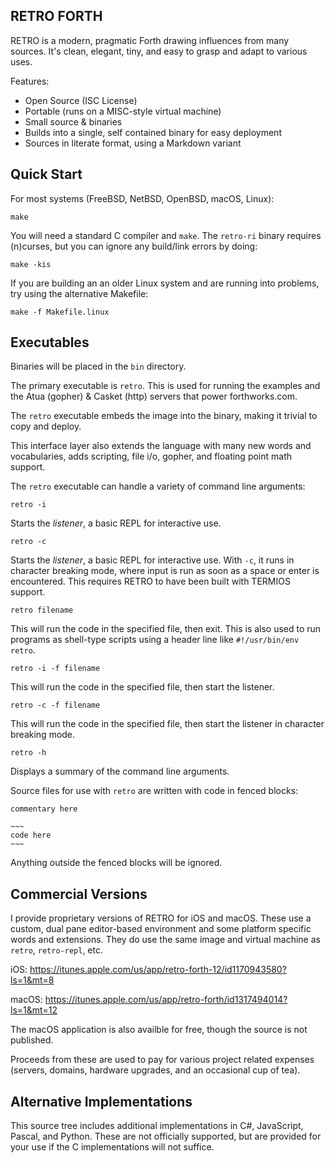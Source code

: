 ## RETRO FORTH

RETRO is a modern, pragmatic Forth drawing influences from many
sources. It's clean, elegant, tiny, and easy to grasp and adapt
to various uses.

Features:

- Open Source (ISC License)
- Portable (runs on a MISC-style virtual machine)
- Small source & binaries
- Builds into a single, self contained binary for easy deployment
- Sources in literate format, using a Markdown variant

## Quick Start

For most systems (FreeBSD, NetBSD, OpenBSD, macOS, Linux):

    make

You will need a standard C compiler and `make`. The `retro-ri`
binary requires (n)curses, but you can ignore any build/link
errors by doing:

    make -kis

If you are building an an older Linux system and are running
into problems, try using the alternative Makefile:

    make -f Makefile.linux

## Executables

Binaries will be placed in the `bin` directory.

The primary executable is `retro`. This is used for running the
examples and the Atua (gopher) & Casket (http) servers that
power forthworks.com.

The `retro` executable embeds the image into the binary, making
it trivial to copy and deploy.

This interface layer also extends the language with many new
words and vocabularies, adds scripting, file i/o, gopher, and
floating point math support.

The `retro` executable can handle a variety of command line
arguments:

    retro -i

Starts the *listener*, a basic REPL for interactive use.

    retro -c

Starts the *listener*, a basic REPL for interactive use. With
`-c`, it runs in character breaking mode, where input is run
as soon as a space or enter is encountered. This requires RETRO
to have been built with TERMIOS support.

    retro filename

This will run the code in the specified file, then exit. This
is also used to run programs as shell-type scripts using a
header line like `#!/usr/bin/env retro`.

    retro -i -f filename

This will run the code in the specified file, then start the
listener.

    retro -c -f filename

This will run the code in the specified file, then start the
listener in character breaking mode.

    retro -h

Displays a summary of the command line arguments.

Source files for use with `retro` are written with code in
fenced blocks:

    commentary here
     
    ~~~
    code here
    ~~~

Anything outside the fenced blocks will be ignored.

## Commercial Versions

I provide proprietary versions of RETRO for iOS and macOS.
These use a custom, dual pane editor-based environment and
some platform specific words and extensions. They do use the
same image and virtual machine as `retro`, `retro-repl`, etc.

iOS:   https://itunes.apple.com/us/app/retro-forth-12/id1170943580?ls=1&mt=8

macOS: https://itunes.apple.com/us/app/retro-forth/id1317494014?ls=1&mt=12

The macOS application is also availble for free, though the
source is not published.

Proceeds from these are used to pay for various project related
expenses (servers, domains, hardware upgrades, and an
occasional cup of tea).

## Alternative Implementations

This source tree includes additional implementations in C#,
JavaScript, Pascal, and Python. These are not officially
supported, but are provided for your use if the C
implementations will not suffice.
